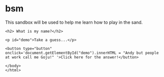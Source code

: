# bsm

This sandbox will be used to help me learn how to play in the sand.

<!DOCTYPE html>
<html>
  <body>
    
    <h2> What is my name?</h2>
    
    <p id="demo">Take a guess...</p>
    
    <button type="button" onclick='document.getElementById("demo").innerHTML = "Andy but people at work call me Goju!" '>Click here for the answer!</button>
    
    </body>
    </html>
    
